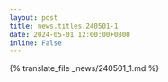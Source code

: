 ```yaml
---
layout: post
title: news.titles.240501-1
date: 2024-05-01 12:00:00+0800
inline: False
---
```


{% translate_file _news/240501_1.md %}

